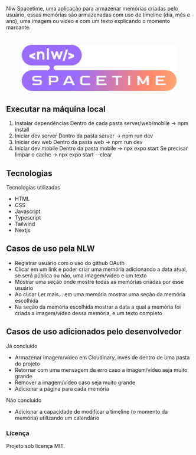 Nlw Spacetime, uma aplicação para armazenar memórias criadas pelo usuário, essas memórias são armazenadas com uso de timeline (dia, mês e ano), uma imagem ou vídeo e com um texto explicando o momento marcante.  

<h1 align="center"><img src="web/src/assets/nlw-spacetime-logo.svg" width="420px" /></h1>

## Executar na máquina local
  1. Instalar dependências
  Dentro de cada pasta server/web/mobile 
    → npm install
  2. Iniciar dev server
  Dentro da pasta server
    → npm run dev
  3. Iniciar dev web
  Dentro da pasta web
    → npm run dev
  4. Iniciar dev mobile
  Dentro da pasta mobile
    → npx expo start
  Se precisar limpar o cache
    → npx expo start --clear

## Tecnologias

Tecnologias utilizadas

* HTML
* CSS
* Javascript
* Typescript
* Tailwind
* Nextjs

## Casos de uso pela NLW

* Registrar usuário com o uso do github OAuth
* Clicar em um link e poder criar uma memória adicionando a data atual, se será pública ou não, uma imagem/vídeo e um texto
* Mostrar uma seção onde mostre todas as memórias criadas por esse usuário
* Ao clicar Ler mais... em uma memória mostrar uma seção da memória escolhida
* Na seção da memória escolhida mostrar a data a qual a memória foi criada a imagem/vídeo dessa memória, e um texto completo

## Casos de uso adicionados pelo desenvolvedor

Já concluído
* Armazenar imagem/vídeo em Cloudinary, invés de dentro de uma pasta do projeto
* Retornar com uma mensagem de erro caso a imagem/vídeo seja muito grande
* Remover a imagem/vídeo caso seja muito grande
* Adicionar a página para cada memória

Não concluído
* Adicionar a capacidade de modificar a timeline (o momento da memória) utilizando um calendário 

### Licença 

Projeto sob licença MIT.
